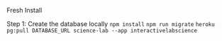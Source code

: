 Fresh Install


Step 1: Create the database locally
`npm install`
`npm run migrate`
`heroku pg:pull DATABASE_URL science-lab --app interactivelabscience`
